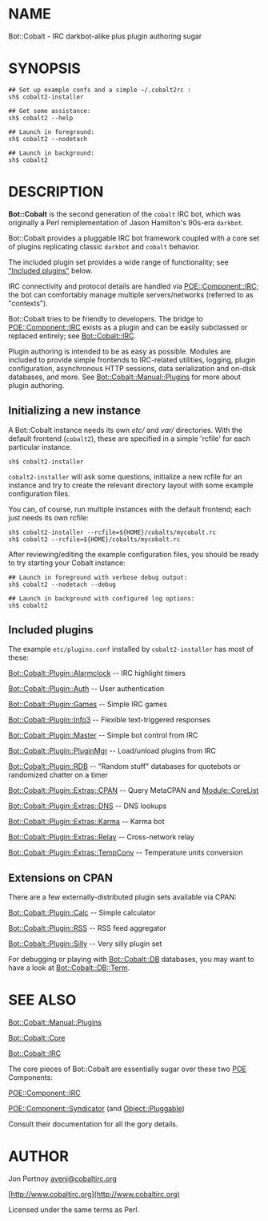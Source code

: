 # NAME

Bot::Cobalt - IRC darkbot-alike plus plugin authoring sugar

# SYNOPSIS

    ## Set up example confs and a simple ~/.cobalt2rc :
    sh$ cobalt2-installer

    ## Get some assistance:
    sh$ cobalt2 --help
    
    ## Launch in foreground:
    sh$ cobalt2 --nodetach
    
    ## Launch in background:
    sh$ cobalt2

# DESCRIPTION

**Bot::Cobalt** is the second generation of the `cobalt` IRC bot, which was
originally a Perl remiplementation of Jason Hamilton's 90s-era `darkbot`.

Bot::Cobalt provides a pluggable IRC bot framework coupled with a core set of plugins 
replicating classic `darkbot` and `cobalt` behavior.

The included plugin set provides a wide range of functionality; see 
["Included plugins"](#included-plugins) below.

IRC connectivity and protocol details are handled via 
[POE::Component::IRC](https://metacpan.org/pod/POE::Component::IRC); the bot can 
comfortably manage multiple servers/networks (referred to as 
"contexts").

Bot::Cobalt tries to be friendly to developers. The bridge to 
[POE::Component::IRC](https://metacpan.org/pod/POE::Component::IRC) exists as a plugin and can be easily subclassed 
or replaced entirely; see [Bot::Cobalt::IRC](https://metacpan.org/pod/Bot::Cobalt::IRC).

Plugin authoring is intended to be as easy as possible. Modules are 
included to provide simple frontends to IRC-related 
utilities, logging, plugin configuration, asynchronous HTTP 
sessions, data serialization and on-disk databases, and more. See 
[Bot::Cobalt::Manual::Plugins](https://metacpan.org/pod/Bot::Cobalt::Manual::Plugins) for more about plugin authoring.

## Initializing a new instance

A Bot::Cobalt instance needs its own _etc/_ and _var/_ directories. With 
the default frontend (`cobalt2`), these are specified in a simple 
'rcfile' for each particular instance.

    sh$ cobalt2-installer

`cobalt2-installer` will ask some questions, initialize a new rcfile 
for an instance and try to create the relevant directory layout with 
some example configuration files.

You can, of course, run multiple instances with the default frontend; 
each just needs its own rcfile:

    sh$ cobalt2-installer --rcfile=${HOME}/cobalts/mycobalt.rc
    sh$ cobalt2 --rcfile=${HOME}/cobalts/mycobalt.rc

After reviewing/editing the example configuration files, you should be 
ready to try starting your Cobalt instance:

    ## Launch in foreground with verbose debug output:
    sh$ cobalt2 --nodetach --debug
    
    ## Launch in background with configured log options:
    sh$ cobalt2

## Included plugins

The example `etc/plugins.conf` installed by `cobalt2-installer` has 
most of these:

[Bot::Cobalt::Plugin::Alarmclock](https://metacpan.org/pod/Bot::Cobalt::Plugin::Alarmclock) -- IRC highlight timers

[Bot::Cobalt::Plugin::Auth](https://metacpan.org/pod/Bot::Cobalt::Plugin::Auth) -- User authentication

[Bot::Cobalt::Plugin::Games](https://metacpan.org/pod/Bot::Cobalt::Plugin::Games) -- Simple IRC games

[Bot::Cobalt::Plugin::Info3](https://metacpan.org/pod/Bot::Cobalt::Plugin::Info3) -- Flexible text-triggered responses

[Bot::Cobalt::Plugin::Master](https://metacpan.org/pod/Bot::Cobalt::Plugin::Master) -- Simple bot control from IRC

[Bot::Cobalt::Plugin::PluginMgr](https://metacpan.org/pod/Bot::Cobalt::Plugin::PluginMgr) -- Load/unload plugins from IRC

[Bot::Cobalt::Plugin::RDB](https://metacpan.org/pod/Bot::Cobalt::Plugin::RDB) -- "Random stuff" databases for quotebots 
or randomized chatter on a timer

[Bot::Cobalt::Plugin::Extras::CPAN](https://metacpan.org/pod/Bot::Cobalt::Plugin::Extras::CPAN) -- Query MetaCPAN and 
[Module::CoreList](https://metacpan.org/pod/Module::CoreList)

[Bot::Cobalt::Plugin::Extras::DNS](https://metacpan.org/pod/Bot::Cobalt::Plugin::Extras::DNS) -- DNS lookups

[Bot::Cobalt::Plugin::Extras::Karma](https://metacpan.org/pod/Bot::Cobalt::Plugin::Extras::Karma) -- Karma bot

[Bot::Cobalt::Plugin::Extras::Relay](https://metacpan.org/pod/Bot::Cobalt::Plugin::Extras::Relay) -- Cross-network relay

[Bot::Cobalt::Plugin::Extras::TempConv](https://metacpan.org/pod/Bot::Cobalt::Plugin::Extras::TempConv) -- Temperature units conversion 

## Extensions on CPAN

There are a few externally-distributed plugin sets available 
via CPAN:

[Bot::Cobalt::Plugin::Calc](https://metacpan.org/pod/Bot::Cobalt::Plugin::Calc) -- Simple calculator

[Bot::Cobalt::Plugin::RSS](https://metacpan.org/pod/Bot::Cobalt::Plugin::RSS) -- RSS feed aggregator

[Bot::Cobalt::Plugin::Silly](https://metacpan.org/pod/Bot::Cobalt::Plugin::Silly) -- Very silly plugin set

For debugging or playing with [Bot::Cobalt::DB](https://metacpan.org/pod/Bot::Cobalt::DB) databases, you may want 
to have a look at [Bot::Cobalt::DB::Term](https://metacpan.org/pod/Bot::Cobalt::DB::Term).

# SEE ALSO

[Bot::Cobalt::Manual::Plugins](https://metacpan.org/pod/Bot::Cobalt::Manual::Plugins)

[Bot::Cobalt::Core](https://metacpan.org/pod/Bot::Cobalt::Core)

[Bot::Cobalt::IRC](https://metacpan.org/pod/Bot::Cobalt::IRC)

The core pieces of Bot::Cobalt are essentially sugar over these two 
[POE](https://metacpan.org/pod/POE) Components:

[POE::Component::IRC](https://metacpan.org/pod/POE::Component::IRC)

[POE::Component::Syndicator](https://metacpan.org/pod/POE::Component::Syndicator) (and [Object::Pluggable](https://metacpan.org/pod/Object::Pluggable))

Consult their documentation for all the gory details.

# AUTHOR

Jon Portnoy <avenj@cobaltirc.org>

[http://www.cobaltirc.org](http://www.cobaltirc.org)

Licensed under the same terms as Perl.
